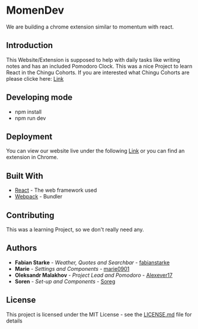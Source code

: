 # MomenDev

We are building a chrome extension similar to momentum with react.

## Introduction

This Website/Extension is supposed to help with daily tasks like writing notes and has an included Pomodoro Clock. This was a nice Project to learn React in the Chingu Cohorts. If you are interested what Chingu Cohorts are please clicke here: [Link](https://chingu.io/)

## Developing mode

* npm install
* npm run dev

## Deployment

You can view our website live under the following [Link](https://momendev.herokuapp.com) or you can find an extension in Chrome.

## Built With

* [React](https://reactjs.org/) - The web framework used
* [Webpack](https://webpack.js.org/) - Bundler

## Contributing

This was a learning Project, so we don't really need any.

## Authors

* **Fabian Starke** - *Weather, Quotes and Searchbar* - [fabianstarke](https://github.com/fabianstarke)
* **Marie** - *Settings and Components* - [marie0901](https://github.com/marie0901)
* **Oleksandr Malakhov** - *Project Lead and Pomodoro* - [Alexever17](https://github.com/Alexever17)
* **Soren** - *Set-up and Components* - [Soreg](https://github.com/Soreg)

## License

This project is licensed under the MIT License - see the [LICENSE.md](LICENSE.md) file for details
